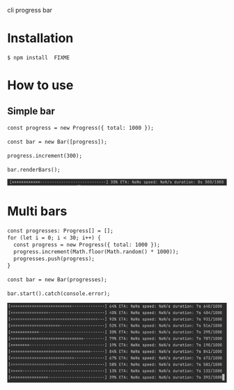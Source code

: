 cli progress bar

# Installation

```sqlite-psql
$ npm install  FIXME
```

# How to use

## Simple bar
```
const progress = new Progress({ total: 1000 });

const bar = new Bar([progress]);

progress.increment(300);

bar.renderBars();
```

![img.png](img.png)

# Multi bars

```sqlite-psql
const progresses: Progress[] = [];
for (let i = 0; i < 30; i++) {
  const progress = new Progress({ total: 1000 });
  progress.increment(Math.floor(Math.random() * 1000));
  progresses.push(progress);
}

const bar = new Bar(progresses);

bar.start().catch(console.error);
```
![img_1.png](img_1.png)


